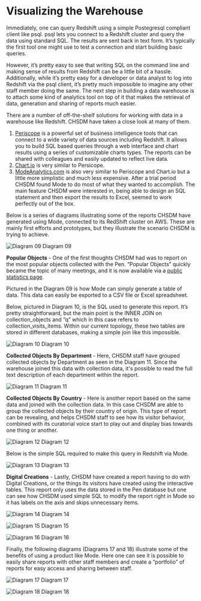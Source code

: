 # Visualizing the Warehouse

Immediately, one can query Redshift using a simple Postegresql compliant client like psql. psql lets you connect to a Redshift cluster and query the data using standard SQL. The results are sent back in text form. It’s typically the first tool one might use to test a connection and start building basic queries.

However, it’s pretty easy to see that writing SQL on the command line and making sense of results from Redshift can be a little bit of a hassle. Additionally, while it’s pretty easy for a developer or data analyst to log into Redshift via the psql client, it’s pretty much impossible to imagine any other staff member doing the same. The next step in building a data warehouse is to attach some kind of analytics tool on top of it that makes the retrieval of data, generation and sharing of reports much easier.

There are a number of off-the-shelf solutions for working with data in a warehouse like Redshift. CHSDM have taken a close look at many of them.

1. [Periscope](http://periscope.io) is a powerful set of business intelligence tools that can connect to a wide variety of data sources including Redshift. It allows you to build SQL based queries through a web interface and chart results using a series of customizable charts types. The reports can be shared with colleagues and easily updated to reflect live data.
2. [Chart.io](http://chart.io) is very similar to Persicope.
3. [ModeAnalytics.com](http://modeanalytics.com) is also very similar to Periscope and Chart.io but a little more simplistic and much less expensive. After a trial period CHSDM found Mode to do most of what they wanted to accomplish. The main feature CHSDM were interested in, being able to design an SQL statement and then export the results to Excel, seemed to work perfectly out of the box.

Below is a series of diagrams illustrating some of the reports CHSDM have generated using Mode, connected to its RedShift cluster on AWS. These are mainly first efforts and prototypes, but they illustrate the scenario CHSDM is trying to achieve.

![Diagram 09](images/diagram-09.png)
Diagram 09

**Popular Objects** - One of the first thoughts CHSDM had was to report on the most popular objects collected with the Pen. “Popular Objects” quickly became the topic of many meetings, and it is now available via a [public statistics page](http://collection.cooperhewitt.org/stats).

Pictured in the Diagram 09 is how Mode can simply generate a table of data. This data can easily be exported to a CSV file or Excel spreadsheet.

Below, pictured in Diagram 10, is the SQL used to generate this report. It’s pretty straightforward, but the main point is the INNER JOIN on collection_objects and “q” which in this case refers to collection_visits_items. Within our current topology, these two tables are stored in different databases, making a simple join like this impossible.

![Diagram 10](images/diagram-10.png)
Diagram 10

**Collected Objects By Department** - Here, CHSDM staff have grouped collected objects by Department as seen in the Diagram 11. Since the warehouse joined this data with collection data, it's possible to read the full text description of each department within the report.

![Diagram 11](images/diagram-11.png)
Diagram 11

**Collected Objects By Country** - Here is another report based on the same data and joined with the collection data. In this case CHSDM are able to group the collected objects by their country of origin. This type of report can be revealing, and helps CHSDM staff to see how its visitor behavior, combined with its curatorial voice start to play out and display bias towards one thing or another.

![Diagram 12](images/diagram-12.png)
Diagram 12

Below is the simple SQL required to make this query in Redshift via Mode.

![Diagram 13](images/diagram-13.png)
Diagram 13

**Digital Creations** - Lastly, CHSDM have created a report having to do with Digital Creations, or the things its visitors have created using the interactive tables. This report only uses the data stored in the Pen database but one can see how CHSDM used simple SQL to modify the report right in Mode so it has labels on the axis and skips unnecessary items.

![Diagram 14](images/diagram-14.png)
Diagram 14

![Diagram 15](images/diagram-15.png)
Diagram 15

![Diagram 16](images/diagram-16.png)
Diagram 16

Finally, the following diagrams (Diagrams 17 and 18) illustrate some of the benefits of using a product like Mode. Here one can see it is possible to easily share reports with other staff members and create a “portfolio” of reports for easy access and sharing between staff.

![Diagram 17](images/diagram-17.png)
Diagram 17

![Diagram 18](images/diagram-18.png)
Diagram 18
